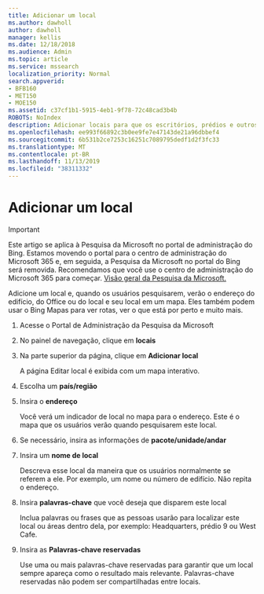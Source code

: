 ```yaml
---
title: Adicionar um local
ms.author: dawholl
author: dawholl
manager: kellis
ms.date: 12/18/2018
ms.audience: Admin
ms.topic: article
ms.service: mssearch
localization_priority: Normal
search.appverid:
- BFB160
- MET150
- MOE150
ms.assetid: c37cf1b1-5915-4eb1-9f78-72c48cad3b4b
ROBOTS: NoIndex
description: Adicionar locais para que os escritórios, prédios e outros espaços de trabalho da sua organização apareçam nos resultados do trabalho de pesquisa da Microsoft
ms.openlocfilehash: ee993f66892c3b0ee9fe7e47143de21a96dbbef4
ms.sourcegitcommit: 6b531b2ce7253c16251c7089795dedf1d2f3fc33
ms.translationtype: MT
ms.contentlocale: pt-BR
ms.lasthandoff: 11/13/2019
ms.locfileid: "38311332"
---
```

# <a name="add-a-location"></a>Adicionar um local

> [!IMPORTANT]
> Este artigo se aplica à Pesquisa da Microsoft no portal de administração do Bing. Estamos movendo o portal para o centro de administração do Microsoft 365 e, em seguida, a Pesquisa da Microsoft no portal do Bing será removida. Recomendamos que você use o centro de administração do Microsoft 365 para começar. [Visão geral da Pesquisa da Microsoft.](overview-microsoft-search.md)
    
Adicione um local e, quando os usuários pesquisarem, verão o endereço do edifício, do Office ou do local e seu local em um mapa. Eles também podem usar o Bing Mapas para ver rotas, ver o que está por perto e muito mais.
  
1. Acesse o Portal de Administração da Pesquisa da Microsoft
    
2. No painel de navegação, clique em **locais**
    
3. Na parte superior da página, clique em **Adicionar local**
    
    A página Editar local é exibida com um mapa interativo.
    
4. Escolha um **país/região**
    
5. Insira o **endereço**
    
    Você verá um indicador de local no mapa para o endereço. Este é o mapa que os usuários verão quando pesquisarem este local.
    
6. Se necessário, insira as informações de **pacote/unidade/andar** 
    
7. Insira um **nome de local**
    
    Descreva esse local da maneira que os usuários normalmente se referem a ele. Por exemplo, um nome ou número de edifício. Não repita o endereço.
    
8. Insira **palavras-chave** que você deseja que disparem este local 
    
    Inclua palavras ou frases que as pessoas usarão para localizar este local ou áreas dentro dela, por exemplo: Headquarters, prédio 9 ou West Cafe.
    
9. Insira as **Palavras-chave reservadas**
    
    Use uma ou mais palavras-chave reservadas para garantir que um local sempre apareça como o resultado mais relevante. Palavras-chave reservadas não podem ser compartilhadas entre locais.

  

